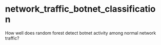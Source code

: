# network_traffic_botnet_classification
How well does random forest detect botnet activity among normal network traffic?
